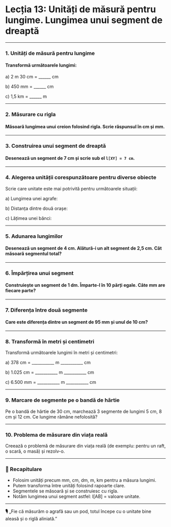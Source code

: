 # Lecția 13: Unități de măsură pentru lungime. Lungimea unui segment de dreaptă

------

### **1. Unități de măsură pentru lungime**

#### **Transformă următoarele lungimi:**

a) 2 m 30 cm = ______ cm

b) 450 mm = ______ cm

c) 1,5 km = ______ m

------

### **2. Măsurare cu rigla**

#### **Măsoară lungimea unui creion folosind rigla. Scrie răspunsul în cm și mm.**

------

### **3. Construirea unui segment de dreaptă**

#### **Desenează un segment de 7 cm și scrie sub el `l[XY] = 7 cm`.**

------

### **4. Alegerea unității corespunzătoare pentru diverse obiecte**

Scrie care unitate este mai potrivită pentru următoarele situații:

a) Lungimea unei agrafe:

b) Distanța dintre două orașe:

c) Lățimea unei bănci:

------

### **5. Adunarea lungimilor**

#### **Desenează un segment de 4 cm. Alătură-i un alt segment de 2,5 cm. Cât măsoară segmentul total?**

------

### **6. Împărțirea unui segment**

#### **Construiește un segment de 1 dm. Împarte-l în 10 părți egale. Câte mm are fiecare parte?**

------

### **7. Diferența între două segmente**

#### **Care este diferența dintre un segment de 95 mm și unul de 10 cm?**

------

### **8. Transformă în metri și centimetri**

Transformă următoarele lungimi în metri și centimetri:

a) 378 cm = ___________ m ___________ cm

b) 1.025 cm = ___________ m ___________ cm

c) 6.500 mm = ___________ m ___________ cm

------

### **9. Marcare de segmente pe o bandă de hârtie**

Pe o bandă de hârtie de 30 cm, marchează 3 segmente de lungimi 5 cm, 8 cm și 12 cm. Ce lungime rămâne nefolosită?

------

### **10. Problema de măsurare din viața reală**

Creează o problemă de măsurare din viața reală (de exemplu: pentru un raft, o scară, o masă) și rezolv-o.

------

### **🔁 Recapitulare**

- Folosim unități precum mm, cm, dm, m, km pentru a măsura lungimi.
- Putem transforma între unități folosind rapoarte clare.
- Segmentele se măsoară și se construiesc cu rigla.
- Notăm lungimea unui segment astfel: l[AB] = valoare unitate.

------

**🎙️** „Fie că măsurăm o agrafă sau un pod, totul începe cu o unitate bine aleasă și o riglă aliniată.”